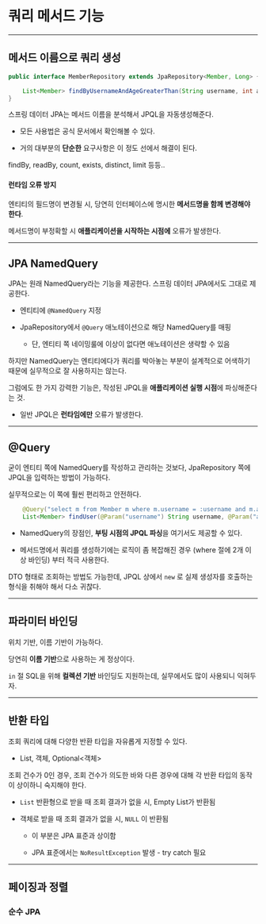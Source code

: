# 쿼리 메서드 기능

---

## 메서드 이름으로 쿼리 생성

```java
public interface MemberRepository extends JpaRepository<Member, Long> {

    List<Member> findByUsernameAndAgeGreaterThan(String username, int age);
}
```

스프링 데이터 JPA는 메서드 이름을 분석해서 JPQL을 자동생성해준다.

- 모든 사용법은 공식 문서에서 확인해볼 수 있다.

- 거의 대부분의 **단순한** 요구사항은 이 정도 선에서 해결이 된다.

findBy, readBy, count, exists, distinct, limit 등등..

#### 런타임 오류 방지

엔티티의 필드명이 변경될 시, 당연히 인터페이스에 명시한 **메서드명을 함께 변경해야 한다**.

메서드명이 부정확할 시 **애플리케이션을 시작하는 시점에** 오류가 발생한다.

---

## JPA NamedQuery

JPA는 원래 NamedQuery라는 기능을 제공한다. 스프링 데이터 JPA에서도 그대로 제공한다.

- 엔티티에 `@NamedQuery` 지정

- JpaRepository에서 `@Query` 애노테이션으로 해당 NamedQuery를 매핑
  
  - 단, 엔티티 쪽 네이밍룰에 이상이 없다면 애노테이션은 생략할 수 있음

하지만 NamedQuery는 엔티티에다가 쿼리를 박아놓는 부분이 설계적으로 어색하기 때문에 실무적으로 잘 사용하지는 않는다.

그럼에도 한 가지 강력한 기능은, 작성된 JPQL을 **애플리케이션 실행 시점**에 파싱해준다는 것.

- 일반 JPQL은 **런타임에만** 오류가 발생한다.

---

## @Query

굳이 엔티티 쪽에 NamedQuery를 작성하고 관리하는 것보다, JpaRepository 쪽에 JPQL을 입력하는 방법이 가능하다.

실무적으로는 이 쪽에 훨씬 편리하고 안전하다.

```java
    @Query("select m from Member m where m.username = :username and m.age = :age")
    List<Member> findUser(@Param("username") String username, @Param("age") int age);
```

- NamedQuery의 장점인, **부팅 시점의 JPQL 파싱**을 여기서도 제공할 수 있다.

- 메서드명에서 쿼리를 생성하기에는 로직이 좀 복잡해진 경우 (where 절에 2개 이상 바인딩) 부터 적극 사용한다.

DTO 형태로 조회하는 방법도 가능한데, JPQL 상에서 `new` 로 실제 생성자를 호출하는 형식을 취해야 해서 다소 귀찮다.

---

## 파라미터 바인딩

위치 기반, 이름 기반이 가능하다.

당연히 **이름 기반**으로 사용하는 게 정상이다.

`in` 절 SQL을 위해 **컬렉션 기반** 바인딩도 지원하는데, 실무에서도 많이 사용되니 익혀두자.

---

## 반환 타입

조회 쿼리에 대해 다양한 반환 타입을 자유롭게 지정할 수 있다.

- List, 객체, Optional<객체>

조회 건수가 0인 경우, 조회 건수가 의도한 바와 다른 경우에 대해 각 반환 타입의 동작이 상이하니 숙지해야 한다.

- `List` 반환형으로 받을 때 조회 결과가 없을 시, Empty List가 반환됨

- 객체로 받을 때 조회 결과가 없을 시, `NULL` 이 반환됨
  
  - 이 부분은 JPA 표준과 상이함
  
  - JPA 표준에서는 `NoResultException` 발생 - try catch 필요

---

## 페이징과 정렬

### 순수 JPA
